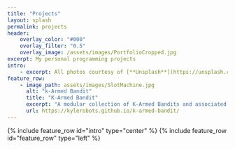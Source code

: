 ```yaml
---
title: "Projects"
layout: splash
permalink: projects
header:
    overlay_color: "#000"
    overlay_filter: "0.5"
    overlay_image: /assets/images/PortfolioCropped.jpg
excerpt: My personal programming projects
intro:
    - excerpt: All photos courtesy of [**Unsplash**](https://unsplash.com)
feature_row:
    - image_path: assets/images/SlotMachine.jpg
      alt: "k-Armed Bandit"
      title: "K-Armed Bandit"
      excerpt: "A modular collection of K-Armed Bandits and associated reinforcement learning agents to solve them."
      url: https://kylerobots.github.io/k-armed-bandit/
---
```

{% include feature_row id="intro" type="center" %}
{% include feature_row id="feature_row" type="left" %}